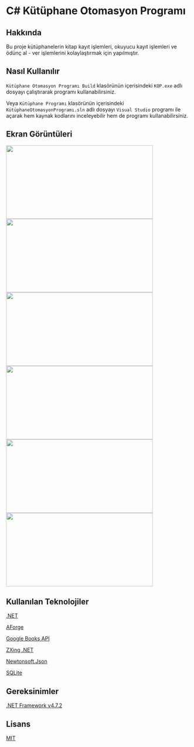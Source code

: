 # C# Kütüphane Otomasyon Programı
 ## Hakkında
 Bu proje kütüphanelerin kitap kayıt işlemleri, okuyucu kayıt işlemleri ve ödünç al - ver işlemlerini kolaylaştırmak için yapılmıştır.
 ## Nasıl Kullanılır
 ```Kütüphane Otomasyon Programı Build``` klasörünün içerisindeki ```KOP.exe``` adlı dosyayı çalıştırarak programı kullanabilirsiniz.

 Veya ```Kütüphane Programı``` klasörünün içerisindeki ```KütüphaneOtomasyonProgramı.sln``` adlı dosyayı ```Visual Studio``` programı ile açarak hem kaynak kodlarını inceleyebilir hem de programı kullanabilirsiniz.
 ## Ekran Görüntüleri

<img src=Screenshots/screenshot1.png width="400" height="200"/>

<img src=Screenshots/screenshot2.png width="400" height="200"/>

<img src=Screenshots/screenshot3.png width="400" height="200"/>

<img src=Screenshots/screenshot4.png width="400" height="200"/>

<img src=Screenshots/screenshot5.png width="400" height="200"/>

<img src=Screenshots/ReadBarcode.gif width="400" height="200"/>

 ## Kullanılan Teknolojiler
 [.NET](https://dotnet.microsoft.com/en-us/)

 [AForge](https://www.nuget.org/packages/AForge/2.2.5?_src=template)

 [Google Books API](https://developers.google.com/books)

 [ZXing .NET](https://www.nuget.org/packages/ZXing.Net/0.16.8?_src=template)

 [Newtonsoft.Json](https://www.nuget.org/packages/Newtonsoft.Json/13.0.1?_src=template)

 [SQLite](https://www.sqlite.org/index.html)
 ## Gereksinimler
 [.NET Framework v4.7.2](https://dotnet.microsoft.com/en-us/tr-tr/download/dotnet-framework/net472)
 ## Lisans
 [MIT](https://choosealicense.com/licenses/mit/)